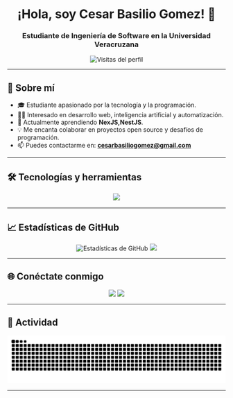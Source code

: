 <h1 align="center">¡Hola, soy Cesar Basilio Gomez! 👋</h1>
<h3 align="center">Estudiante de Ingeniería de Software en la Universidad Veracruzana</h3>

<p align="center">
  <img src="https://visitor-badge.laobi.icu/badge?page_id=basgomcesar" alt="Visitas del perfil" />
</p>

---

## 🚀 Sobre mí

- 🎓 Estudiante apasionado por la tecnología y la programación.
- 👨‍💻 Interesado en desarrollo web, inteligencia artificial y automatización.
- 🌱 Actualmente aprendiendo **NexJS,NestJS**.
- 💡 Me encanta colaborar en proyectos open source y desafíos de programación.
- 📫 Puedes contactarme en: **cesarbasiliogomez@gmail.com**

---

## 🛠️ Tecnologías y herramientas

<div align="center">
  <img src="https://skillicons.dev/icons?i=tauri,react,nextjs,nestjs,docker,java,js,html,css,git,github,linux,vscode" />
</div>

---

## 📈 Estadísticas de GitHub

<div align="center">
  <img src="https://github-readme-stats.vercel.app/api?username=basgomcesar&show_icons=true&theme=dracula" alt="Estadísticas de GitHub" height="170"/>
  <img src="https://github-readme-stats.vercel.app/api/top-langs/?username=basgomcesar&layout=compact&theme=dracula&langs_count=6" height="170"/>
</div>

---

## 🌐 Conéctate conmigo

<p align="center">
  <a href="https://www.linkedin.com/in/cesar-basilio-gomez"><img src="https://img.shields.io/badge/-LinkedIn-blue?logo=linkedin&logoColor=white" /></a>
  <a href="mailto:cesarbasiliogomez@gmail.com"><img src="https://img.shields.io/badge/-Email-c14438?logo=gmail&logoColor=white" /></a>
</p>

---

## 🐍 Actividad

<img src="https://raw.githubusercontent.com/basgomcesar/basgomcesar/output/snake.svg" alt="Snake animation" />

---
